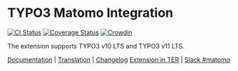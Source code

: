 # TYPO3 Matomo Integration

[![CI Status](https://github.com/brotkrueml/typo3-matomo-integration/workflows/CI/badge.svg?branch=master)](https://github.com/brotkrueml/typo3-matomo-integration/actions?query=workflow%3ACI)
[![Coverage Status](https://coveralls.io/repos/github/brotkrueml/typo3-matomo-integration/badge.svg?branch=master)](https://coveralls.io/github/brotkrueml/typo3-matomo-integration?branch=master)
[![Crowdin](https://badges.crowdin.net/typo3-extension-matomointegrat/localized.svg)](https://crowdin.com/project/typo3-extension-matomointegrat)

The extension supports TYPO3 v10 LTS and TYPO3 v11 LTS.

[Documentation](https://docs.typo3.org/p/brotkrueml/typo3-matomo-integration/master/en-us/) |
[Translation](https://crowdin.com/project/typo3-extension-matomointegrat) |
[Changelog](https://github.com/brotkrueml/typo3-matomo-integration/blob/master/CHANGELOG.md)
[Extension in TER](https://extensions.typo3.org/extension/matomo_integration/) |
[Slack #matomo](https://typo3.slack.com/archives/C02GX6W4ASH)
